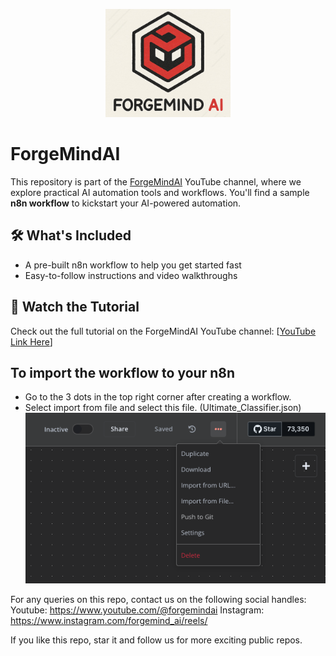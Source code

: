 <p align="center">
  <img src="./assets/logo.png" alt="Forgemind AI logo" width="200"/>
</p>

# ForgeMindAI

This repository is part of the [ForgeMindAI](https://www.youtube.com/@ForgeMindAI) YouTube channel, where we explore practical AI automation tools and workflows. You'll find a sample **n8n workflow** to kickstart your AI-powered automation.

## 🛠️ What's Included

- A pre-built n8n workflow to help you get started fast  
- Easy-to-follow instructions and video walkthroughs

## 🎥 Watch the Tutorial

Check out the full tutorial on the ForgeMindAI YouTube channel: [[YouTube Link Here]([https://youtu.be/ZqWQwbzvrac](https://www.youtube.com/@forgemind_ai))]

## To import the workflow to your n8n
* Go to the 3 dots in the top right corner after creating a workflow.
* Select import from file and select this file. (Ultimate_Classifier.json)
  ![N8N import](./assets/import_workflow.png)

For any queries on this repo, contact us on the following social handles:
Youtube: https://www.youtube.com/@forgemindai
Instagram: https://www.instagram.com/forgemind_ai/reels/

If you like this repo, star it and follow us for more exciting public repos.
